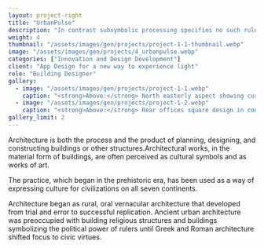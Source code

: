 ```yaml
---
layout: project-right
title: "UrbanPulse"
description: "In contrast subsymbolic processing specifies no such rules a priori and relies on emergent properties of processing units"
weight: 4
thumbnail: "/assets/images/gen/projects/project-1-1-thumbnail.webp"
image: "/assets/images/gen/projects/4_urbanpulse.webp"
categories: ["Innovation and Design Development"]
client: "App Design for a new way to experience light"
role: "Building Designer"
gallery:
  - image: "/assets/images/gen/projects/project-1-1.webp"
    caption: "<strong>Above:</strong> North easterly aspect showing curved design"
  - image: "/assets/images/gen/projects/project-1-2.webp"
    caption: "<strong>Above:</strong> Rear offices square design in contrast"
gallery_limit: 2
---
```


Architecture is both the process and the product of planning, designing, and constructing buildings or other structures.Architectural works, in the material form of buildings, are often perceived as cultural symbols and as works of art.

The practice, which began in the prehistoric era, has been used as a way of expressing culture for civilizations on all seven continents.

Architecture began as rural, oral vernacular architecture that developed from trial and error to successful replication. Ancient urban architecture was preoccupied with building religious structures and buildings symbolizing the political power of rulers until Greek and Roman architecture shifted focus to civic virtues.
